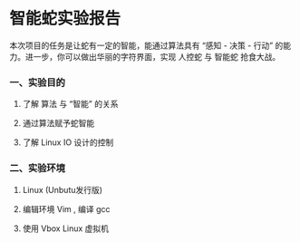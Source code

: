 # 智能蛇实验报告

本次项目的任务是让蛇有一定的智能，能通过算法具有 “感知 - 决策 - 行动” 的能力。进一步，你可以做出华丽的字符界面，实现 人控蛇 与 智能蛇 抢食大战。

### 一、实验目的

1. 了解 算法 与 “智能” 的关系

2. 通过算法赋予蛇智能

3. 了解 Linux IO 设计的控制

### 二、实验环境

1. Linux (Unbutu发行版)

2. 编辑环境 Vim , 编译 gcc

3. 使用 Vbox Linux 虚拟机


